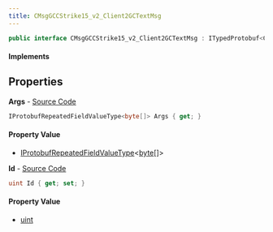 ```yaml
---
title: CMsgGCCStrike15_v2_Client2GCTextMsg
---
```


```csharp
public interface CMsgGCCStrike15_v2_Client2GCTextMsg : ITypedProtobuf<CMsgGCCStrike15_v2_Client2GCTextMsg>, INativeHandle
```

#### Implements

## Properties

**Args** - [Source Code](https://github.com/swiftly-solution/swiftlys2/blob/main/managed/src/SwiftlyS2.Generated/Protobufs/Interfaces/CMsgGCCStrike15_v2_Client2GCTextMsg.cs#L16)

```csharp
IProtobufRepeatedFieldValueType<byte[]> Args { get; }
```

#### Property Value

- [IProtobufRepeatedFieldValueType](/docs/api/shared/netmessages/iprotobufrepeatedfieldvaluetype-1)<[byte](https://learn.microsoft.com/dotnet/api/system.byte)[]>

**Id** - [Source Code](https://github.com/swiftly-solution/swiftlys2/blob/main/managed/src/SwiftlyS2.Generated/Protobufs/Interfaces/CMsgGCCStrike15_v2_Client2GCTextMsg.cs#L13)

```csharp
uint Id { get; set; }
```

#### Property Value

- [uint](https://learn.microsoft.com/dotnet/api/system.uint32)

